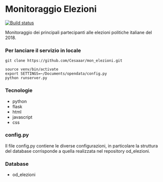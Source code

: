 # Monitoraggio Elezioni
[![Build status](https://travis-ci.org/Cesaaar/travis-lab.svg?master)](https://travis-ci.org/Cesaaar)

Monitoraggio dei principali partecipanti alle elezioni politiche italiane del 2018.


### Per lanciare il servizio in locale ###

```
git clone https://github.com/Cesaaar/mon_elezioni.git

source venv/bin/activate
export SETTINGS=~/Documents/opendata/config.py
python runserver.py

```

### Tecnologie ###
- python
- flask
- html
- javascript
- css

### config.py ###
Il file config.py contiene le diverse configurazioni, in particolare la struttura del database corrisponde a quella realizzata nel repository od_elezioni.

### Database ###

- od_elezioni
